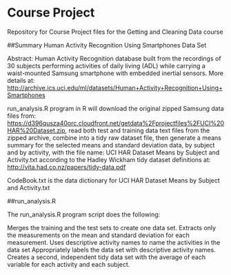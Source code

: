 Course Project
=============

Repository for Course Project files for the Getting and Cleaning Data course

##Summary
Human Activity Recognition Using Smartphones Data Set

Abstract: Human Activity Recognition database built from the recordings of 30 subjects performing activities of daily living (ADL) while carrying a waist-mounted Samsung smartphone with embedded inertial sensors. More details at:
http://archive.ics.uci.edu/ml/datasets/Human+Activity+Recognition+Using+Smartphones

run_analysis.R program in R will download the original zipped Samsung data files from: https://d396qusza40orc.cloudfront.net/getdata%2Fprojectfiles%2FUCI%20HAR%20Dataset.zip, read both test and training data text files from the zipped archive, combine into a tidy raw dataset file, then generate a means summary for the selected means and standard deviation data, by subject and by activity, with the file name: UCI HAR Dataset Means by Subject and Activity.txt according to the Hadley Wickham tidy dataset definitions at: http://vita.had.co.nz/papers/tidy-data.pdf

CodeBook.txt is the data dictionary for UCI HAR Dataset Means by Subject and Activity.txt

##run_analysis.R

The run_analysis.R program script does the following:

Merges the training and the test sets to create one data set.
Extracts only the measurements on the mean and standard deviation for each measurement.
Uses descriptive activity names to name the activities in the data set
Appropriately labels the data set with descriptive activity names.
Creates a second, independent tidy data set with the average of each variable for each activity and each subject.

